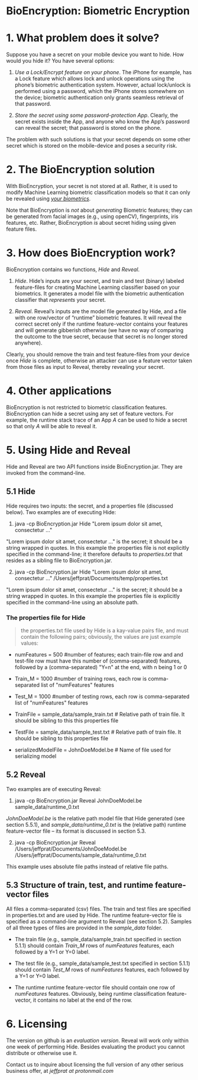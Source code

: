 # BioEncryption: Biometric Encryption 

# 1. What problem does it solve?

Suppose you have a secret on your mobile device you want to hide. How
would you hide it? You have several options:

1.  *Use a Lock/Encrypt feature on your phone*. The iPhone for example,
    has a Lock feature which allows lock and unlock operations using the
    phone’s biometric authentication system. However, actual lock/unlock
    is performed using a password, which the iPhone stores somewhere on
    the device; biometric authentication only grants seamless retrieval of that
    password.

2.  *Store the secret using some password-protection App*. Clearly, the
    secret exists inside the App, and anyone who know the App’s password
    can reveal the secret; that password is stored on the phone.

The problem with such solutions is that your secret depends on some other secret which is stored
on the mobile-device and poses a security risk.

# 2. The BioEncryption solution

With BioEncryption, your secret is not stored at all. Rather, it is
used to modify Machine Learning biometric classification models so that
it can only be revealed using *<u>your biometrics</u>*. 

Note that BioEncryption is *not* about  *generating* Biometric features; they can be generated from facial images (e.g., using openCV), fingerprints, iris features, etc. Rather, BioEncryption *is* about secret hiding using given feature files.

# 3. How does BioEncryption work?

BioEncryption contains wo functions, *Hide* and *Reveal*.

1.  *Hide*. Hide’s inputs are your secret, and train and test (binary)
    labeled feature-files for creating Machine Learning classifier based
    on your biometrics. It generates a model file with the biometric
    authentication classifier that *represents* your secret.

2.  *Reveal*. Reveal’s inputs are the model file generated by Hide, and
    a file with one row/vector of “runtime” biometric features. It will
    reveal the correct secret only if the runtime feature-vector
    contains your features and will generate gibberish otherwise (we have no way of comparing the outcome to the true secret, because that secret is no longer stored anywhere).

Clearly, you should remove the train and test feature-files from your
device once *Hide* is complete, otherwise an attacker can use a feature
vector taken from those files as input to Reveal, thereby revealing your
secret.

# 4. Other applications

BioEncryption is not restricted to biometric classification features. BioEncryption can
hide a secret using any set of feature vectors. For example, the runtime
stack trace of an App *A* can be used to hide a secret so that only *A*
will be able to reveal it.

# 5. Using Hide and Reveal

Hide and Reveal are two API functions inside BioEncryption.jar. They are invoked
from the command-line.

## 5.1 Hide

Hide requires two inputs: the secret, and a properties file (discussed
below). Two examples are of executing Hide:

1.  java -cp BioEncryption.jar Hide "Lorem ipsum dolor sit amet, consectetur
    ..."

"Lorem ipsum dolor sit amet, consectetur ..." is the secret; it should
be a string wrapped in quotes. In this example the properties file is
not explicitly specified in the command-line; it therefore defaults to
*properties.txt* that resides as a sibling file to BioEncryption.jar.

2.  java -cp BioEncryption.jar Hide "Lorem ipsum dolor sit amet, consectetur
    ..." /Users/jeffprat/Documents/temp/properties.txt

"Lorem ipsum dolor sit amet, consectetur ..." is the secret; it should
be a string wrapped in quotes. In this example the properties file is
explicitly specified in the command-line using an absolute path.

### The properties file for Hide

> the properties.txt file used by Hide is a kay-value pairs file, and
> must contain the following pairs; obviously, the values are just
> example values:

-   numFeatures = 500 \#number of features; each train-file row and and
    test-file row must have this number of (comma-separated) features,
    followed by a (comma-separated) "Y=n" at the end, with n being 1 or 0

-   Train_M = 1000 \#number of training rows, each row is
    comma-separated list of "numFeatures" features

-   Test_M = 1000 \#number of testing rows, each row is comma-separated
    list of "numFeatures" features

-   TrainFile = sample_data/sample_train.txt \# Relative path of train
    file. It should be sibling to this this properties file

-   TestFile = sample_data/sample_test.txt \# Relative path of train
    file. It should be sibling to this properties file

-   serializedModelFile = JohnDoeModel.be \# Name of file used for
    serializing model

## 5.2 Reveal

Two examples are of executing Reveal:

1.  java -cp BioEncryption.jar Reveal JohnDoeModel.be sample_data/runtime_0.txt

*JohnDoeModel.be* is the relative path model file that Hide generated
(see section 5.5.1), and *sample_data/runtime_0.txt* is the (relative
path) runtime feature-vector file – its format is discussed in section
5.3.

2.  java -cp BioEncryption.jar Reveal /Users/jeffprat/Documents/JohnDoeModel.be
    /Users/jeffprat/Documents/sample_data/runtime_0.txt

This example uses absolute file paths instead of relative file paths.

## 5.3 Structure of train, test, and runtime feature-vector files 

All files a comma-separated (csv) files. The train and test files are
specified in properties.txt and are used by Hide. The runtime
feature-vector file is specified as a command-line argument to Reveal
(see section 5.2). Samples of all three types of files are provided in the *sample_data* folder.

-   The train file (e.g., sample_data/sample_train.txt specified in
    section 5.1.1) should contain *Train_M* rows of *numFeatures*
    features, each followed by a Y=1 or Y=0 label.

-   The test file (e.g., sample_data/sample_test.txt specified in
    section 5.1.1) should contain *Test_M* rows of *numFeatures*
    features, each followed by a Y=1 or Y=0 label.

-   The runtime runtime feature-vector file should contain one row of
    *numFeatures* features. Obviously, being runtime classification
    feature-vector, it contains no label at the end of the row.

# 6. Licensing

The version on github is an *evaluation version*. Reveal will work only
within one week of performing Hide. Besides evaluating the product you
cannot distribute or otherwise use it.

Contact us to inquire about licensing the full version of any other
serious business offer, at *jeffprat at protonmail.com*

